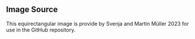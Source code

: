 ## Image Source
This equirectangular image is provide by Svenja and Martin Müller 2023 for use in the GitHub repository.  
